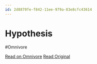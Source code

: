 ```yaml
---
id: 2d8870fe-f842-11ee-979a-83e8cfc43614
---
```


# Hypothesis
#Omnivore

[Read on Omnivore](https://omnivore.app/me/hypothesis-18eced9c0d1)
[Read Original](https://hypothes.is/a/PuY_Yvg8Ee6dMDcXkKjhEw)

